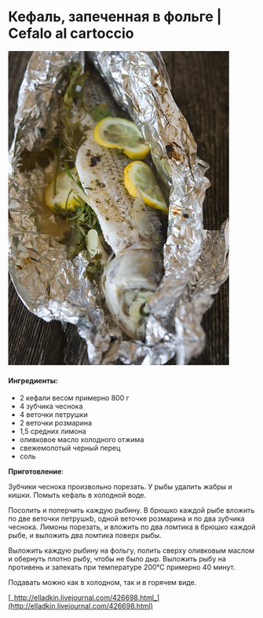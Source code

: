 ﻿---
image: ../pics/5531136303_826b4f327d_z-1-.jpg
---
# Кефаль, запеченная в фольге \| Cefalo al cartoccio

![](../pics/5531136303_826b4f327d_z-1-.jpg)

#### Ингредиенты:

* 2 кефали весом примерно 800 г
* 4 зубчика чеснока
* 4 веточки петрушки 
* 2 веточки розмарина 
* 1,5 средних лимона 
* оливковое масло холодного отжима 
* свежемолотый черный перец 
* соль

**Приготовление**:

Зубчики чеснока произвольно порезать. У рыбы удалить жабры и кишки. Помыть кефаль в холодной воде.

Посолить и поперчить каждую рыбину. В брюшко каждой рыбе вложить по две веточки петрушкb, одной веточке розмарина и по два зубчика чеснока. Лимоны порезать, и вложить по два ломтика в брюшко каждой рыбе, и выложить два ломтика поверх рыбы.

Выложить каждую рыбину на фольгу, полить сверху оливковым маслом и обернуть плотно рыбу, чтобы не было дыр. Выложить рыбу на противень и запекать при температуре 200°С примерно 40 минут.

Подавать можно как в холодном, так и в горячем виде.

[_http://elladkin.livejournal.com/426698.html_](http://elladkin.livejournal.com/426698.html)

